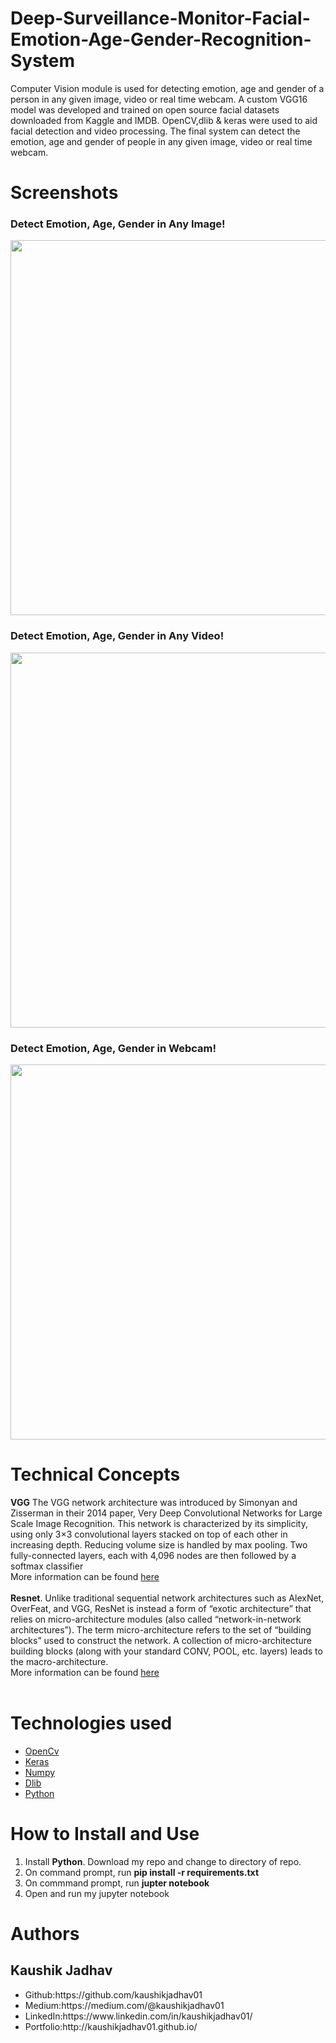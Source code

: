 # Deep-Surveillance-Monitor-Facial-Emotion-Age-Gender-Recognition-System
Computer Vision module is used for detecting emotion, age and gender of a person in any given image, video or real time webcam. A custom VGG16 model was developed and trained on open source facial datasets downloaded from Kaggle and IMDB. OpenCV,dlib &amp; keras were used to aid facial detection and video processing. The final system can detect the emotion, age and gender of people in any given image, video or real time webcam.

# Screenshots
### Detect Emotion, Age, Gender in Any Image!
<img width="600px" src="https://github.com/kaushikjadhav01/Deep-Surveillance-Monitor-Facial-Emotion-Age-Gender-Recognition-System/blob/master/output_images/meet.jpg">

### Detect Emotion, Age, Gender in Any Video!
<img width="600px" src="https://github.com/kaushikjadhav01/Deep-Surveillance-Monitor-Facial-Emotion-Age-Gender-Recognition-System/blob/master/output_video1.gif">

### Detect Emotion, Age, Gender in Webcam!
<img width="600px" src="https://github.com/kaushikjadhav01/Deep-Surveillance-Monitor-Facial-Emotion-Age-Gender-Recognition-System/blob/master/output_webcam.PNG">

# Technical Concepts
<b>VGG</b> The VGG network architecture was introduced by Simonyan and Zisserman in their 2014 paper, Very Deep Convolutional Networks for Large Scale Image Recognition.
This network is characterized by its simplicity, using only 3×3 convolutional layers stacked on top of each other in increasing depth. Reducing volume size is handled by max pooling. Two fully-connected layers, each with 4,096 nodes are then followed by a softmax classifier
<br>
More information can be found <a href="https://www.pyimagesearch.com/2017/03/20/imagenet-vggnet-resnet-inception-xception-keras/">here</a>
<br>
<br>
<b>Resnet</b>. Unlike traditional sequential network architectures such as AlexNet, OverFeat, and VGG, ResNet is instead a form of “exotic architecture” that relies on micro-architecture modules (also called “network-in-network architectures”).
The term micro-architecture refers to the set of “building blocks” used to construct the network. A collection of micro-architecture building blocks (along with your standard CONV, POOL, etc. layers) leads to the macro-architecture.
<br>
More information can be found <a href="https://www.pyimagesearch.com/2017/03/20/imagenet-vggnet-resnet-inception-xception-keras/">here</a>
<br>
<br>

# Technologies used
<ul>
  <li><a href="https://opencv.org/">OpenCv</a></li>
  <li><a href="https://keras.io/">Keras</a></li>
  <li><a href="https://numpy.org/">Numpy</a></li>
  <li><a href="http://dlib.net/">Dlib</a></li>
  <li><a href="https://www.python.org/">Python</a></li>
</ul>

# How to Install and Use
<ol>
  <li>Install <b>Python</b>. Download my repo and change to directory of repo.</li>
  <li>On command prompt, run <b>pip install -r requirements.txt</b></li>
  <li>On commmand prompt, run <b>jupter notebook</b></li>
  <li>Open and run my jupyter notebook</li>
</ol>

# Authors
## Kaushik Jadhav
<ul>
<li>Github:https://github.com/kaushikjadhav01</li>
<li>Medium:https://medium.com/@kaushikjadhav01</li>
<li>LinkedIn:https://www.linkedin.com/in/kaushikjadhav01/</li>
<li>Portfolio:http://kaushikjadhav01.github.io/</li>
</ul>
